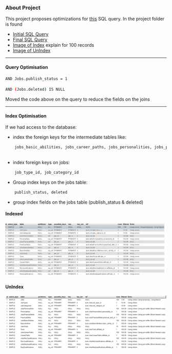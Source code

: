 
### About Project

This project proposes optimizations for [this](InitialQuery.sql)
SQL query.
In the project folder is found 
* [Initial SQL Query](InitialQuery.sql) 
* [Final SQL Query](FinalQuery.sql) 
* [Image of Index](img.png) explain for 100 records
* [Image of UnIndex](img_1.png)

---

#### Query Optimisation 

``` bash  
AND Jobs.publish_status = 1

AND (Jobs.deleted) IS NULL

```

Moved the code above on the query to reduce the fields on the joins 

---

#### Index Optimisation
If we had access to the database: 

* index the foreign keys for the intermediate tables like:
```bash
    jobs_basic_abilities, jobs_career_paths, jobs_personalities, jobs_practical_skills, jobs_rec_qualifications,jobs_req_qualifications, jobs_tools, job_categories, job_types,
    
```
* index foreign keys on jobs:
```bash 
    job_type_id, job_category_id
```
* Group index keys on the jobs table:
```bash
    publish_status, deleted
```
* group index fields on the jobs table (publish_status & deleted)

#### Indexed
![Index Database .png](img.png) 

#### UnIndex
![UnIndex Database.png](img_1.png)